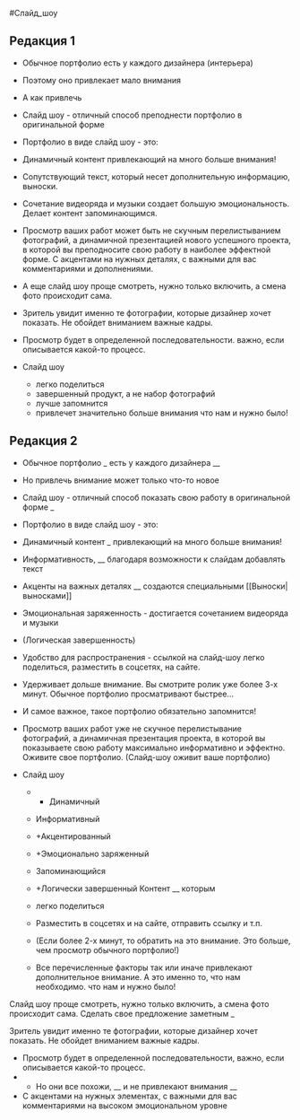   #Слайд_шоу

## Редакция 1
- Обычное портфолио есть у каждого дизайнера (интерьера)
- Поэтому оно привлекает мало внимания
- А как привлечь 
- Слайд шоу - отличный способ преподнести портфолио в оригинальной форме
- Портфолио в виде слайд шоу - это:
- Динамичный контент привлекающий на много больше внимания!
- Сопутствующий текст, который несет дополнительную информацию, выноски.
- Сочетание видеоряда и музыки создает большую эмоциональность. Делает контент запоминающимся.

- Просмотр ваших работ может быть не скучным перелистыванием фотографий, а динамичной презентацией нового успешного проекта, в которой вы преподносите свою работу в наиболее эффектной форме. С акцентами на нужных деталях, с важными для вас комментариями и дополнениями.
- А еще слайд шоу проще смотреть, нужно только включить, а смена фото происходит сама.
- Зритель увидит именно те фотографии, которые дизайнер хочет показать. Не обойдет вниманием важные кадры.
- Просмотр будет в определенной последовательности. важно, если описывается какой-то процесс.
- Слайд шоу 
	- легко поделиться
	- завершенный продукт, а не набор фотографий
	- лучше запомнится
	- привлечет значительно больше внимания
что нам и нужно было!

## Редакция 2
- Обычное портфолио _ есть у каждого дизайнера __
- Но привлечь внимание может только что-то новое

- Слайд шоу - отличный способ показать свою работу в оригинальной форме _
- Портфолио в виде слайд шоу - это:
- Динамичный контент _ привлекающий на много больше внимания!
- Информативность, __ благодаря возможности к слайдам добавлять текст
- Акценты на важных деталях __ создаются специальными [[Выноски|выносками]]
- Эмоциональная заряженность - достигается сочетанием видеоряда и музыки 
- (Логическая завершенность)
- Удобство для распространения - ссылкой на слайд-шоу легко поделиться, разместить в соцсетях, на сайте.
- Удерживает дольше внимание. Вы смотрите ролик уже более 3-х минут. Обычное портфолио просматривают быстрее...
- И самое важное, такое портфолио обязательно запомнится!

- Просмотр ваших работ уже не скучное перелистывание фотографий, а динамичная презентация проекта, в которой вы показываете свою работу максимально информативно и эффектно. 
Оживите свое портфолио.
(Слайд-шоу оживит ваше портфолио)
- Слайд шоу 
	- + Динамичный
	- Информативный
	- +Акцентированный
	- +Эмоционально заряженный
	- Запоминающийся
	- +Логически завершенный
	Контент __
	 которым 
	- легко поделиться
	- Разместить в соцсетях и на сайте, отправить ссылку и т.п.

	- (Если более 2-х минут, то обратить на это внимание. Это больше, чем просмотр обычного портфолио!)
	- Все перечисленные факторы так или иначе привлекают дополнительное внимание. А это именно то, что нам необходимо.
 что нам и нужно было!



Слайд шоу проще смотреть, нужно только включить, а смена фото происходит сама. 
Сделать свое предложение заметным _

Зритель увидит именно те фотографии, которые дизайнер хочет показать. Не обойдет вниманием важные кадры.
- Просмотр будет в определенной последовательности, важно, если описывается какой-то процесс.
- - Но они все похожи, __ и не привлекают внимания __
- С акцентами на нужных элементах, с важными для вас комментариями на высоком эмоциональном уровне